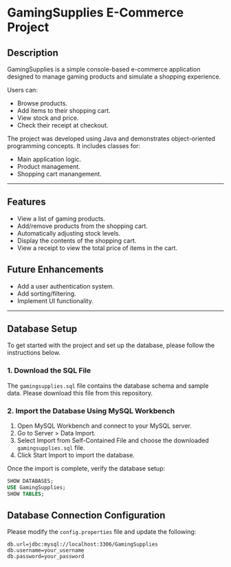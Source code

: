 # GamingSupplies E-Commerce Project  

## Description  

GamingSupplies is a simple console-based e-commerce application designed to manage gaming products and simulate a shopping experience.  

Users can:  
- Browse products.  
- Add items to their shopping cart.  
- View stock and price.
- Check their receipt at checkout.  

The project was developed using Java and demonstrates object-oriented programming concepts. It includes classes for:  
- Main application logic.  
- Product management.  
- Shopping cart manangement.  

---

## Features  

- View a list of gaming products.  
- Add/remove products from the shopping cart.  
- Automatically adjusting stock levels.  
- Display the contents of the shopping cart.  
- View a receipt to view the total price of items in the cart.

## Future Enhancements  

- Add a user authentication system.
- Add sorting/filtering.
- Implement UI functionality.

---

## Database Setup

To get started with the project and set up the database, please follow the instructions below.

### 1. Download the SQL File

The `gamingsupplies.sql` file contains the database schema and sample data. Please download this file from this repository.

### 2. Import the Database Using MySQL Workbench

1. Open MySQL Workbench and connect to your MySQL server.
2. Go to Server > Data Import.
3. Select Import from Self-Contained File and choose the downloaded `gamingsupplies.sql` file.
4. Click Start Import to import the database.

Once the import is complete, verify the database setup:

```sql
SHOW DATABASES;
USE GamingSupplies;
SHOW TABLES;
```
## Database Connection Configuration

Please modify the `config.properties` file and update the following:
```
db.url=jdbc:mysql://localhost:3306/GamingSupplies
db.username=your_username
db.password=your_password
